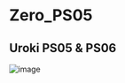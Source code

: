# Zero_PS05
## Uroki PS05 & PS06
![image](https://github.com/user-attachments/assets/ed97d7a2-c911-49ec-b1bc-7f0433a36426)

